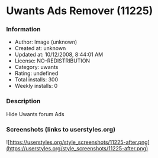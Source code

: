 # Uwants Ads Remover (11225)

### Information
- Author: Image (unknown)
- Created at: unknown
- Updated at: 10/12/2008, 8:44:01 AM
- License: NO-REDISTRIBUTION
- Category: uwants
- Rating: undefined
- Total installs: 300
- Weekly installs: 0


### Description
Hide Uwants forum Ads


### Screenshots (links to userstyles.org)
![https://userstyles.org/style_screenshots/11225-after.png](https://userstyles.org/style_screenshots/11225-after.png)



